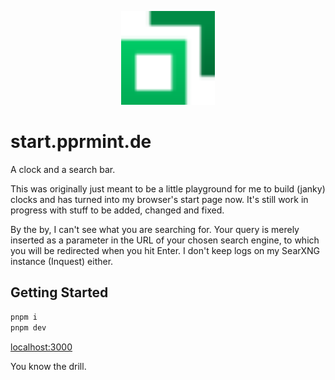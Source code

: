 <p align="center">
  <a href="https://start.pprmint.de" target="_blank">
    <img height="150" src="/public/icon.svg">
  </a>
</p>

# start.pprmint.de

A clock and a search bar.

This was originally just meant to be a little playground for me to build (janky) clocks and has turned into my browser's start page now. It's still work in progress with stuff to be added, changed and fixed.

By the by, I can't see what you are searching for. Your query is merely inserted as a parameter in the URL of your chosen search engine, to which you will be redirected when you hit Enter. I don't keep logs on my SearXNG instance (Inquest) either.

## Getting Started

```bash
pnpm i
pnpm dev
```

[localhost:3000](http://localhost:3000)

You know the drill.
